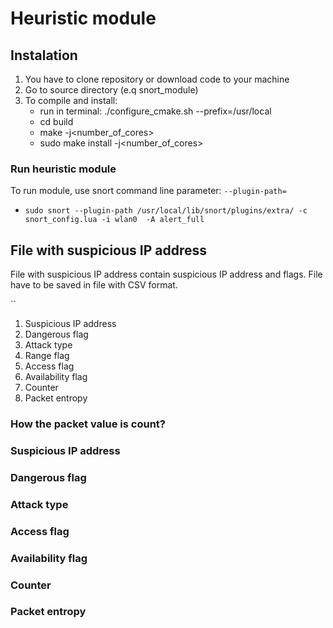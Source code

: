 # Heuristic module

## Instalation

1. You have to clone repository or download code to your machine
2. Go to source directory (e.q snort_module)
3. To compile and install:
	* run in terminal: ./configure_cmake.sh --prefix=/usr/local
	* cd build
	* make -j<number_of_cores>
	* sudo make install -j<number_of_cores>

### Run heuristic module

To run module, use snort command line parameter: `--plugin-path=` 

* `sudo snort --plugin-path /usr/local/lib/snort/plugins/extra/ -c snort_config.lua -i wlan0  -A alert_full`

## File with suspicious IP address

File with suspicious IP address contain suspicious IP address and flags. File have to be saved in file with CSV format. 

``

1. Suspicious IP address
2. Dangerous flag
3. Attack type
4. Range flag
5. Access flag
6. Availability flag
7. Counter 
8. Packet entropy
### How the packet value is count?


### Suspicious IP address
### Dangerous flag
### Attack type
### Access flag
### Availability flag
### Counter
### Packet entropy
